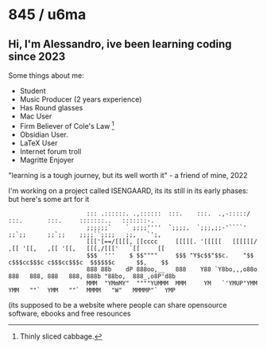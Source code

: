 # 845 / u6ma

## Hi, I'm Alessandro, ive been learning coding since 2023

Some things about me:

- Student
- Music Producer (2 years experience)
- Has Round glasses
- Mac User
- Firm Believer of Cole's Law [^1]
- Obsidian User.
- LaTeX User
- Internet forum troll
- Magritte Enjoyer


"learning is a tough journey, but its well worth it" - a friend of mine, 2022


I'm working on a project called ISENGAARD, its its still in its early phases: but here's some art for it


                          ::: .::::::. .,::::::  :::.    :::.  .,-:::::/    :::.       :::.     :::::::..   :::::::-.     
                          ;;;;;;`    ` ;;;;''''  `;;;;,  `;;;,;;-'````'     ;;`;;      ;;`;;    ;;;;``;;;;   ;;,   `';,   
                          [[['[==/[[[[, [[cccc     [[[[[. '[[[[[   [[[[[[/ ,[[ '[[,   ,[[ '[[,   [[[,/[[['   `[[     [[   
                          $$$  '''    $ $$""""     $$$ "Y$c$$"$$c.    "$$ c$$$cc$$$c c$$$cc$$$c  $$$$$$c      $$,    $$   
                          888 88b    dP 888oo,__   888    Y88 `Y8bo,,,o88o 888   888, 888   888, 888b "88bo,  888_,o8P'd8b
                          MMM  "YMmMY"  """"YUMMM  MMM     YM   `'YMUP"YMM YMM   ""`  YMM   ""`  MMMM   "W"   MMMMP"`  YMP

(its supposed to be a website where people can share opensource software, ebooks and free resounces                                                                                                                               



 [^1]: Thinly sliced cabbage.
